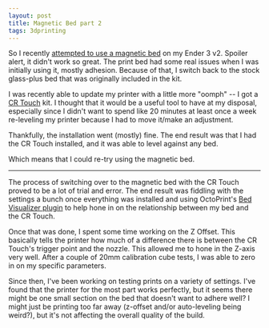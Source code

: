 ```yaml
---
layout: post
title: Magnetic Bed part 2
tags: 3dprinting
---
```


So I recently [attempted to use a magnetic bed](2022-07-23-Ender-3-v2-with-a-Magnetic-Bed.md) on my Ender 3 v2. Spoiler alert, it didn't work so great. The print bed had some real issues when I was initially using it, mostly adhesion. Because of that, I switch back to the stock glass-plus bed that was originally included in the kit.

I was recently able to update my printer with a little more "oomph" -- I got a [CR Touch](https://store.creality.com/products/cr-touch-auto-leveling-sensor-kit) kit. I thought that it would be a useful tool to have at my disposal, especially since I didn't want to spend like 20 minutes at least once a week re-leveling my printer because I had to move it/make an adjustment.

Thankfully, the installation went (mostly) fine. The end result was that I had the CR Touch installed, and it was able to level against any bed.

Which means that I could re-try using the magnetic bed.

---

The process of switching over to the magnetic bed with the CR Touch proved to be a lot of trial and error. The end result was fiddling with the settings a bunch once everything was installed and using OctoPrint's [Bed Visualizer plugin](https://plugins.octoprint.org/plugins/bedlevelvisualizer/) to help hone in on the relationship between my bed and the CR Touch.

Once that was done, I spent some time working on the Z Offset. This basically tells the printer how much of a difference there is between the CR Touch's trigger point and the nozzle. This allowed me to hone in the Z-axis very well. After a couple of 20mm calibration cube tests, I was able to zero in on my specific parameters.

Since then, I've been working on testing prints on a variety of settings. I've found that the printer for the most part works perfectly, but it seems there might be one small section on the bed that doesn't want to adhere well? I might just be printing too far away (z-offset and/or auto-leveling being weird?), but it's not affecting the overall quality of the build.